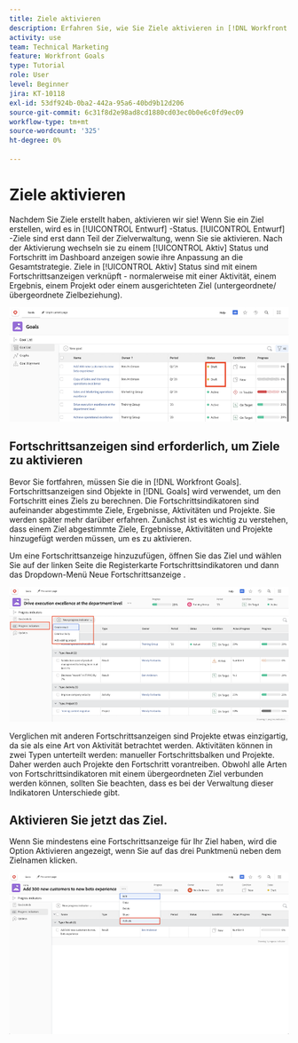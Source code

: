 ```yaml
---
title: Ziele aktivieren
description: Erfahren Sie, wie Sie Ziele aktivieren in [!DNL Workfront Goals] nach ihrer Erstellung.
activity: use
team: Technical Marketing
feature: Workfront Goals
type: Tutorial
role: User
level: Beginner
jira: KT-10118
exl-id: 53df924b-0ba2-442a-95a6-40bd9b12d206
source-git-commit: 6c31f8d2e98ad8cd1880cd03ec0b0e6c0fd9ec09
workflow-type: tm+mt
source-wordcount: '325'
ht-degree: 0%

---
```


# Ziele aktivieren

Nachdem Sie Ziele erstellt haben, aktivieren wir sie! Wenn Sie ein Ziel erstellen, wird es in [!UICONTROL Entwurf] -Status. [!UICONTROL Entwurf] -Ziele sind erst dann Teil der Zielverwaltung, wenn Sie sie aktivieren. Nach der Aktivierung wechseln sie zu einem [!UICONTROL Aktiv] Status und Fortschritt im Dashboard anzeigen sowie ihre Anpassung an die Gesamtstrategie. Ziele in [!UICONTROL Aktiv] Status sind mit einem Fortschrittsanzeigen verknüpft - normalerweise mit einer Aktivität, einem Ergebnis, einem Projekt oder einem ausgerichteten Ziel (untergeordnete/übergeordnete Zielbeziehung).

![Screenshot eines Ziels in Workfront-Zielen mit dem Status Entwurf](assets/04-workfront-goals-activate-goals.png)

## Fortschrittsanzeigen sind erforderlich, um Ziele zu aktivieren

Bevor Sie fortfahren, müssen Sie die in [!DNL Workfront Goals]. Fortschrittsanzeigen sind Objekte in [!DNL Goals] wird verwendet, um den Fortschritt eines Ziels zu berechnen. Die Fortschrittsindikatoren sind aufeinander abgestimmte Ziele, Ergebnisse, Aktivitäten und Projekte. Sie werden später mehr darüber erfahren. Zunächst ist es wichtig zu verstehen, dass einem Ziel abgestimmte Ziele, Ergebnisse, Aktivitäten und Projekte hinzugefügt werden müssen, um es zu aktivieren.

Um eine Fortschrittsanzeige hinzuzufügen, öffnen Sie das Ziel und wählen Sie auf der linken Seite die Registerkarte Fortschrittsindikatoren und dann das Dropdown-Menü Neue Fortschrittsanzeige .

![Ein Screenshot mit Ergebnissen, Aktivitäten und Projekten sowie Fortschrittsanzeigen.](assets/05-workfront-goals-progress-indicators.png)

Verglichen mit anderen Fortschrittsanzeigen sind Projekte etwas einzigartig, da sie als eine Art von Aktivität betrachtet werden. Aktivitäten können in zwei Typen unterteilt werden: manueller Fortschrittsbalken und Projekte. Daher werden auch Projekte den Fortschritt vorantreiben. Obwohl alle Arten von Fortschrittsindikatoren mit einem übergeordneten Ziel verbunden werden können, sollten Sie beachten, dass es bei der Verwaltung dieser Indikatoren Unterschiede gibt.

## Aktivieren Sie jetzt das Ziel.

Wenn Sie mindestens eine Fortschrittsanzeige für Ihr Ziel haben, wird die Option Aktivieren angezeigt, wenn Sie auf das drei Punktmenü neben dem Zielnamen klicken.

![Ein Screenshot, in dem gezeigt wird, wie ein Ziel aktiviert wird.](assets/activate-a-goal-with-a-result.png)

